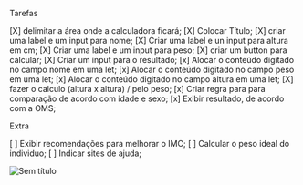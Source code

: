   Tarefas      

[X] delimitar a área onde a calculadora ficará;
[X] Colocar Título;
[X] criar uma label e um input para nome;
[X] Criar uma label e un input para altura em cm;
[X] Criar uma label e um input para peso;
[X] criar um button para calcular;
[X] Criar um input para o resultado;
[x] Alocar o conteúdo digitado no campo nome em uma let;
[x] Alocar o conteúdo digitado no campo peso em uma let;
[x] Alocar o conteúdo digitado no campo altura em uma let;
[X] fazer o calculo (altura x altura) / pelo peso;
[x] Criar regra para para comparação de acordo com idade e sexo;
[x] Exibir resultado, de acordo com a OMS;

Extra           

[ ] Exibir recomendações para melhorar o IMC;
[ ] Calcular o peso ideal do individuo;
[ ] Indicar sites de ajuda;


![Sem título](https://user-images.githubusercontent.com/119431061/215903946-518427fe-90f5-45c2-843e-c8e736188be0.png)
